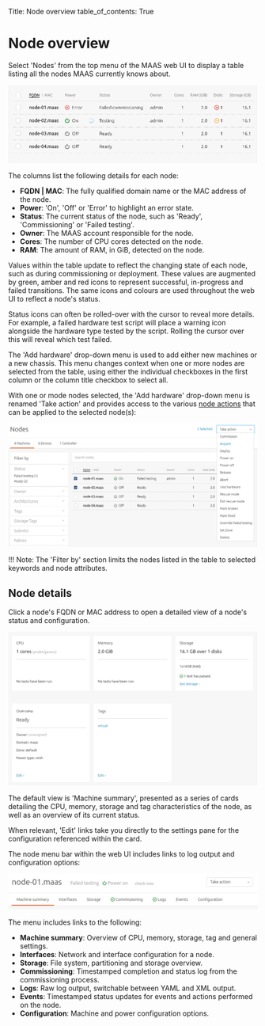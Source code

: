 Title: Node overview
table_of_contents: True

# Node overview

Select 'Nodes' from the top menu of the MAAS web UI to display a table listing
all the nodes MAAS currently knows about. 

![web UI nodes table][img__nodes-table]

The columns list the following details for each node:

- **FQDN | MAC**: The fully qualified domain name or the MAC address of the
  node.
- **Power**: 'On', 'Off' or 'Error' to highlight an error state.
- **Status**: The current status of the node, such as 'Ready', 'Commissioning'
  or 'Failed testing'. 
- **Owner**: The MAAS account responsible for the node.
- **Cores**: The number of CPU cores detected on the node.
- **RAM**: The amount of RAM, in GiB, detected on the node.

Values within the table update to reflect the changing state of each node, such
as during commissioning or deployment. These values are augmented by green,
amber and red icons to represent successful, in-progress and failed
transitions. The same icons and colours are used throughout the web UI to
reflect a node's status.

Status icons can often be rolled-over with the cursor to reveal more details.
For example, a failed hardware test script will place a warning icon alongside
the hardware type tested by the script. Rolling the cursor over this will
reveal which test failed.

The 'Add hardware' drop-down menu is used to add either new machines or a new
chassis. This menu changes context when one or more nodes are selected from the
table, using either the individual checkboxes in the first column or the column
title checkbox to select all.

With one or mode nodes selected, the 'Add hardware' drop-down menu is
renamed 'Take action' and provides access to the various 
[node actions][node-actions] that can be applied to the selected node(s):

![web UI node take action menu][img__nodes-action]

!!! Note:
    The 'Filter by' section limits the nodes listed in the table to selected
    keywords and node attributes. 

## Node details

Click a node's FQDN or MAC address to open a detailed view of a node's status
and configuration.

![web UI node details][img__node-details]

The default view is 'Machine summary', presented as a series of cards detailing
the CPU, memory, storage and tag characteristics of the node, as well as an
overview of its current status.

When relevant, 'Edit' links take you directly to the settings pane for the
configuration referenced within the card.

The node menu bar within the web UI includes links to log output and
configuration options:

![web UI node menu][img__node-menu]

The menu includes links to the following:

- **Machine summary**: Overview of CPU, memory, storage, tag and general settings.
- **Interfaces**: Network and interface configuration for a node.
- **Storage**: File system, partitioning and storage overview.
- **Commissioning**: Timestamped completion and status log from the commissioning process.
- **Logs**: Raw log output, switchable between YAML and XML output.
- **Events**: Timestamped status updates for events and actions performed on the node.
- **Configuration**: Machine and power configuration options.

<!-- LINKS -->

[node-actions]: intro-concepts.md#node-actions

[img__nodes-action]: ../media/nodes-manage__2.3_take-action.png
[img__nodes-table]: ../media/nodes-manage__2.3_table.png
[img__node-details]: ../media/nodes-manage__2.3_details.png
[img__node-menu]: ../media/nodes-manage__2.3_node-menu.png
